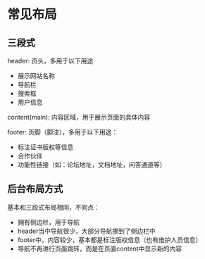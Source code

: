 # 常见布局
## 三段式
header: 页头，多用于以下用途
- 展示网站名称
- 导航栏
- 搜索框
- 用户信息

content(main): 内容区域，用于展示页面的具体内容

footer: 页脚（脚注），多用于以下用途：
- 标注证书版权等信息
- 合作伙伴
- 功能性链接（如：论坛地址，文档地址，问答通道等）

## 后台布局方式
基本和三段式布局相同，不同点：
- 拥有侧边栏，用于导航
- header当中导航很少，大部分导航挪到了侧边栏中
- footer中，内容较少，基本都是标注版权信息（也有维护人员信息）
- 导航不再进行页面跳转，而是在页面content中显示新的内容
